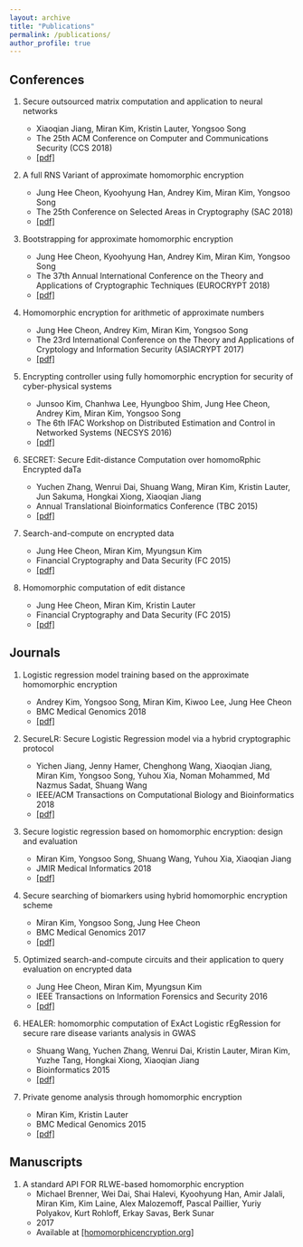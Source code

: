 ```yaml
---
layout: archive
title: "Publications"
permalink: /publications/
author_profile: true
---
```


## Conferences
  1. Secure outsourced matrix computation and application to neural networks
      * Xiaoqian Jiang, Miran Kim, Kristin Lauter, Yongsoo Song
      * The 25th ACM Conference on Computer and Communications Security (CCS 2018)
      * [[pdf]](https://k-miran.github.io/files/2018_HEMat_CCS.pdf)
      
  1. A full RNS Variant of approximate homomorphic encryption
      * Jung Hee Cheon, Kyoohyung Han, Andrey Kim, Miran Kim, Yongsoo Song
      * The 25th Conference on Selected Areas in Cryptography (SAC 2018)
      * [[pdf]](https://k-miran.github.io/files/2018_RNS_SAC.pdf)
      
  1. Bootstrapping for approximate homomorphic encryption
      * Jung Hee Cheon, Kyoohyung Han, Andrey Kim, Miran Kim, Yongsoo Song
      * The 37th Annual International Conference on the Theory and Applications of Cryptographic Techniques (EUROCRYPT 2018)
      * [[pdf]](https://k-miran.github.io/files/2018_BTS_Euro.pdf) 
      
  1. Homomorphic encryption for arithmetic of approximate numbers
      * Jung Hee Cheon, Andrey Kim, Miran Kim, Yongsoo Song
      * The 23rd International Conference on the Theory and Applications of Cryptology and Information Security (ASIACRYPT 2017)
      * [[pdf]](https://k-miran.github.io/files/2017_HEAAN_Asia.pdf)
      
  1. Encrypting controller using fully homomorphic encryption for security of cyber-physical systems
      * Junsoo Kim, Chanhwa Lee, Hyungboo Shim, Jung Hee Cheon, Andrey Kim, Miran Kim, Yongsoo Song
      * The 6th IFAC Workshop on Distributed Estimation and Control in Networked Systems (NECSYS 2016)
      * [[pdf]](https://k-miran.github.io/files/2016_necsys.pdf)
  
  1. SECRET: Secure Edit-distance Computation over homomoRphic Encrypted daTa
      * Yuchen Zhang, Wenrui Dai, Shuang Wang, Miran Kim, Kristin Lauter, Jun Sakuma, Hongkai Xiong, Xiaoqian Jiang
      * Annual Translational Bioinformatics Conference (TBC 2015)
      * [[pdf]](https://k-miran.github.io/files/2015_EditDist_BCB.pdf)
      
   1. Search-and-compute on encrypted data
      * Jung Hee Cheon, Miran Kim, Myungsun Kim
      * Financial Cryptography and Data Security (FC 2015)
      * [[pdf]](https://k-miran.github.io/files/2015_PSnC_WAHC.pdf)
      
   1. Homomorphic computation of edit distance
      * Jung Hee Cheon, Miran Kim, Kristin Lauter
      * Financial Cryptography and Data Security (FC 2015)
      * [[pdf]](https://k-miran.github.io/files/2015_EditDist_WAHC.pdf)
      
## Journals
  1. Logistic regression model training based on the approximate homomorphic encryption
      * Andrey Kim, Yongsoo Song, Miran Kim, Kiwoo Lee, Jung Hee Cheon
      * BMC Medical Genomics 2018
      * [[pdf]](https://k-miran.github.io/files/2018_BMC_idash17.pdf)
      
  1. SecureLR: Secure Logistic Regression model via a hybrid cryptographic protocol
      * Yichen Jiang, Jenny Hamer, Chenghong Wang, Xiaoqian Jiang, Miran Kim, Yongsoo Song, Yuhou Xia, Noman Mohammed, Md Nazmus Sadat, Shuang Wang
      * IEEE/ACM Transactions on Computational Biology and Bioinformatics 2018
      * [[pdf]](https://k-miran.github.io/files/2018_sgx_IEEE.pdf)
      
  1. Secure logistic regression based on homomorphic encryption: design and evaluation
      * Miran Kim, Yongsoo Song, Shuang Wang, Yuhou Xia, Xiaoqian Jiang
      * JMIR Medical Informatics 2018
      * [[pdf]](https://k-miran.github.io/files/2018_HELR_JMIR.pdf)

  1. Secure searching of biomarkers using hybrid homomorphic encryption scheme
      * Miran Kim, Yongsoo Song, Jung Hee Cheon
      * BMC Medical Genomics 2017
      * [[pdf]](https://k-miran.github.io/files/2017_BMC_idash16.pdf)
      
  1. Optimized search-and-compute circuits and their application to query evaluation on encrypted data
      * Jung Hee Cheon, Miran Kim, Myungsun Kim
      * IEEE Transactions on Information Forensics and Security 2016
      * [[pdf]](https://k-miran.github.io/files/2016_PSnC_IFTS.pdf)
      
  1. HEALER: homomorphic computation of ExAct Logistic rEgRession for secure rare disease variants analysis in GWAS
      * Shuang Wang, Yuchen Zhang, Wenrui Dai, Kristin Lauter, Miran Kim, Yuzhe Tang, Hongkai Xiong, Xiaoqian Jiang
      * Bioinformatics 2015
      * [[pdf]](https://k-miran.github.io/files/2015_HEALER_Bioinformatics.pdf)
      
  1. Private genome analysis through homomorphic encryption
      * Miran Kim, Kristin Lauter
      * BMC Medical Genomics 2015
      * [[pdf]](https://k-miran.github.io/files/2015_BMC_idash15.pdf)

      
## Manuscripts
  1. A standard API FOR RLWE-based homomorphic encryption
      * Michael Brenner, Wei Dai, Shai Halevi, Kyoohyung Han, Amir Jalali, Miran Kim, Kim Laine, Alex Malozemoff, Pascal Paillier, Yuriy Polyakov, Kurt Rohloff, Erkay Savas, Berk Sunar
      * 2017
      * Available at [[homomorphicencryption.org]](http://homomorphicencryption.org)
